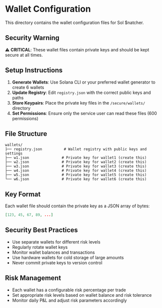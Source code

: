 # Wallet Configuration

This directory contains the wallet configuration files for Sol $natcher.

## Security Warning

⚠️ **CRITICAL**: These wallet files contain private keys and should be kept secure at all times.

## Setup Instructions

1. **Generate Wallets**: Use Solana CLI or your preferred wallet generator to create 6 wallets
2. **Update Registry**: Edit `registry.json` with the correct public keys and paths
3. **Store Keypairs**: Place the private key files in the `/secure/wallets/` directory
4. **Set Permissions**: Ensure only the service user can read these files (600 permissions)

## File Structure

```
wallets/
├── registry.json          # Wallet registry with public keys and settings
├── w1.json               # Private key for wallet1 (create this)
├── w2.json               # Private key for wallet2 (create this)
├── w3.json               # Private key for wallet3 (create this)
├── w4.json               # Private key for wallet4 (create this)
├── w5.json               # Private key for wallet5 (create this)
└── w6.json               # Private key for wallet6 (create this)
```

## Key Format

Each wallet file should contain the private key as a JSON array of bytes:

```json
[123, 45, 67, 89, ...]
```

## Security Best Practices

- Use separate wallets for different risk levels
- Regularly rotate wallet keys
- Monitor wallet balances and transactions
- Use hardware wallets for cold storage of large amounts
- Never commit private keys to version control

## Risk Management

- Each wallet has a configurable risk percentage per trade
- Set appropriate risk levels based on wallet balance and risk tolerance
- Monitor daily P&L and adjust risk parameters accordingly